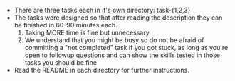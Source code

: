   * There are three tasks each in it's own directory: task-{1,2,3}
  * The tasks were designed so that after reading the description they can be
    finished in 60-90 minutes each. 
    1) Taking MORE time is fine but unnecessary
    2) We understand that you might be busy so do not be afraid of committing a 
       "not completed" task if you got stuck, as long as you're open to followup
       questions and can show the skills tested in those tasks you should be fine
  * Read the README in each directory for further instructions.
